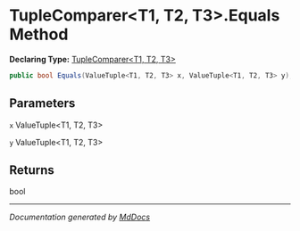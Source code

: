 # TupleComparer\<T1, T2, T3\>.Equals Method

**Declaring Type:** [TupleComparer\<T1, T2, T3\>](../Type.md)

```csharp
public bool Equals(ValueTuple<T1, T2, T3> x, ValueTuple<T1, T2, T3> y);
```

## Parameters

`x`  ValueTuple\<T1, T2, T3\>

`y`  ValueTuple\<T1, T2, T3\>

## Returns

bool

___

*Documentation generated by [MdDocs](https://github.com/ap0llo/mddocs)*
